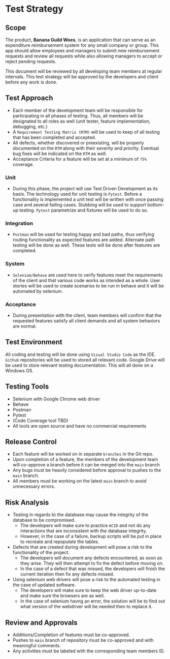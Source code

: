 # **Test Strategy**
## **Scope**

The product, **Banana Guild Woes**, is an application that can serve as an expenditure reimbursement system for any small company or group. This app should allow employees and managers to submit new reimbursement requests and review all requests while also allowing managers to accept or reject pending requests.

This document will be reviewed by all developing team members at regular intervals. This test strategy will be approved by the developers and client before any work is done.

## **Test Approach**

- Each member of the development team will be responsible for participating in all phases of testing. Thus, all members will be designated to all roles as well (unit tester, feature implementation, debugging, etc.)
- A `Requirement Testing Matrix (RTM)` will be used to keep of all testing that has been completed and accepted.
- All defects, whether discovered or preexisting, will be properly documented on the `RTM` along with their severity and priority. Eventual bug fixes will be indicated on the `RTM` as well.
- Acceptance Criteria for a feature will be set at a minimum of `75%` coverage.

### **Unit**

- During this phase, the project will use Test Driven Development as its basis. The technology used for unit testing is `Pytest`. Before a functionality is implemented a unit test will be written with once passing case and several failing cases. Stubbing will be used to support bottom-up testing. `Pytest` parametrize and fixtures will be used to do so.

### **Integration**
- `Postman` will be used for testing happy and bad paths, thus verifying routing functionality as expected features are added. Alternate path testing will be done as well. These tests will be done after features are completed. 

### **System**
- `Selenium/Behave` are used here to verify features meet the requirements of the client and that various code works as intended as a whole. User stories will be used to create scenarios to be run in behave and it will be automated by selenium. 

### **Acceptance**
- During presentation with the client, team members will confirm that the requested features satisfy all client demands and all system behaviors are normal.

## **Test Environment**

All coding and testing will be done using `Visual Studio Code` as the IDE. `Github` repositories will be used to stored all relevant code. Google Drive will be used to store relevant testing documentation. This will all done on a Windows OS.

## **Testing Tools**

- Selenium with Google Chrome web driver
- Behave
- Postman
- Pytest
- (Code Coverage tool TBD)
- All tools are open source and have no commercial requirements

## **Release Control**

- Each feature will be worked on in separate `branches` in the Git repo.
- Upon completion of a feature, the members of the development team will co-approve a branch before it can be merged into the `main` branch
- Any bugs must be heavily considered before approval to pushes to the `main` branch.
- All members must be working on the latest `main` branch to avoid unnecessary errors.

## **Risk Analysis**

- Testing in regards to the database may cause the integrity of the database to be compromised.
    - The developers will make sure to practice `ACID` and not do any interactions that are inconsistent with the database integrity.
    - However, in the case of a failure, backup scripts will be put in place to recreate and repopulate the tables.
- Defects that are created during development will pose a risk to the functionality of the project.
    - The developers will document any defects encountered, as soon as they arise. They will then attempt to fix the defect before moving on.
    - In the case of a defect that was missed, the developers will finish the current iteration then fix any defects missed.
- Using selenium web drivers will pose a risk to the automated testing in the case of updated software.
    - The developers will make sure to keep the web driver up-to-date and make sure the browsers are as well.
    - In the case of selenium havng an error, the solution will be to find out what version of the webdriver will be needed then to replace it.

## **Review and Approvals**

- Additions/Completion of features must be co-approved.
- Pushes to `main` branch of repository must be co-approved and with meaningful comments.
- Any activities must be labeled with the corresponding team members ID.
